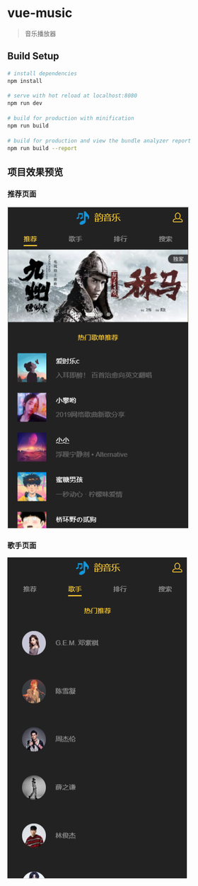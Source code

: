 # vue-music

> 音乐播放器

## Build Setup

``` bash
# install dependencies
npm install

# serve with hot reload at localhost:8080
npm run dev

# build for production with minification
npm run build

# build for production and view the bundle analyzer report
npm run build --report
```
## 项目效果预览
### 推荐页面
![recommend](https://github.com/Follish-Max/yun_music/blob/master/static/images/recommend.png)
### 歌手页面
![singer](https://github.com/Follish-Max/yun_music/blob/master/static/images/singer.png)
